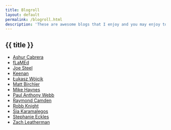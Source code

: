 ```yaml
---
title: Blogroll
layout: default
permalink: /blogroll.html
description: 'These are awesome blogs that I enjoy and you may enjoy too.'
---
```


<h2
  class="m-0 text-xl font-black leading-tight tracking-normal dark:text-gray-200 md:text-2xl mb-2"
>
  {{ title }}
</h2>

- [Ashur Cabrera](https://multiline.co/mment)
- [fLaMEd](https://flamedfury.com/)
- [Joe Steel](https://joe-steel.com)
- [Keenan](https://gkeenan.co/avgb)
- [Łukasz Wójcik](https://lukaszwojcik.net)
- [Matt Birchler](https://birchtree.me)
- [Mike Haynes](https://mikehaynes.blog)
- [Paul Anthony Webb](https://webb.page)
- [Raymond Camden](https://raymondcamden.com)
- [Robb Knight](https://rknight.me)
- [Sia Karamalegos](https://sia.codes)
- [Stephanie Eckles](https://thinkdobecreate.com)
- [Zach Leatherman](https://www.zachleat.com)
